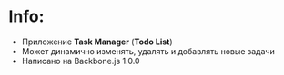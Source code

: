 # Info:
- Приложение **Task Manager** (**Todo List**)
- Может динамично изменять, удалять и добавлять новые задачи
- Написано на Backbone.js 1.0.0 
 

